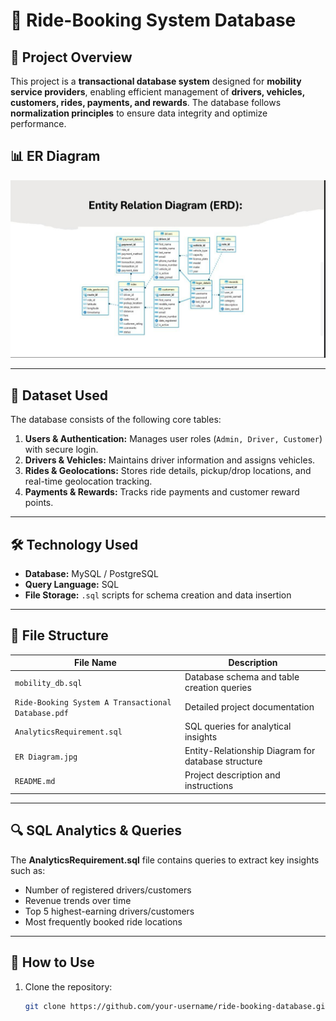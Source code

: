 # 🚖 Ride-Booking System Database

## 📌 Project Overview
This project is a **transactional database system** designed for **mobility service providers**, enabling efficient management of **drivers, vehicles, customers, rides, payments, and rewards**. The database follows **normalization principles** to ensure data integrity and optimize performance.

## 📊 ER Diagram
![ER Diagram](ER%20Diagram.jpg)

---

## 📂 Dataset Used
The database consists of the following core tables:
1. **Users & Authentication:** Manages user roles (`Admin, Driver, Customer`) with secure login.
2. **Drivers & Vehicles:** Maintains driver information and assigns vehicles.
3. **Rides & Geolocations:** Stores ride details, pickup/drop locations, and real-time geolocation tracking.
4. **Payments & Rewards:** Tracks ride payments and customer reward points.

---

## 🛠️ Technology Used
- **Database:** MySQL / PostgreSQL
- **Query Language:** SQL
- **File Storage:** `.sql` scripts for schema creation and data insertion

---

## 📜 File Structure
| File Name                           | Description |
|-------------------------------------|-------------|
| `mobility_db.sql`                   | Database schema and table creation queries |
| `Ride-Booking System A Transactional Database.pdf` | Detailed project documentation |
| `AnalyticsRequirement.sql`          | SQL queries for analytical insights |
| `ER Diagram.jpg`                    | Entity-Relationship Diagram for database structure |
| `README.md`                         | Project description and instructions |

---

## 🔍 SQL Analytics & Queries
The **AnalyticsRequirement.sql** file contains queries to extract key insights such as:
- Number of registered drivers/customers
- Revenue trends over time
- Top 5 highest-earning drivers/customers
- Most frequently booked ride locations

---

## 🚀 How to Use
1. Clone the repository:
   ```sh
   git clone https://github.com/your-username/ride-booking-database.git
